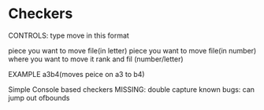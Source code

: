 # Checkers
CONTROLS: type move in this format

piece you want to move file(in letter)
piece you want to move file(in number)
where you want to move it rank and fil (number/letter)

EXAMPLE
a3b4(moves peice on a3 to b4)

Simple Console based checkers
MISSING: double capture
known bugs: can jump out ofbounds
